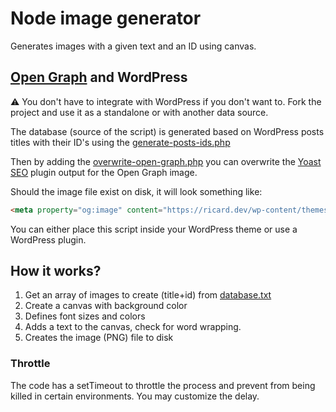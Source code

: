 # Node image generator

Generates images with a given text and an ID using canvas.

## [Open Graph](https://ogp.me/) and WordPress

⚠️ You don't have to integrate with WordPress if you don't want to. Fork the project and use it as a standalone or with another data source.

The database (source of the script) is generated based on WordPress posts titles with their ID's using the [generate-posts-ids.php](generate-posts-ids.php)

Then by adding the [overwrite-open-graph.php](overwrite-open-graph.php) you can overwrite the [Yoast SEO](https://wordpress.org/plugins/wordpress-seo/) plugin output for the Open Graph image.

Should the image file exist on disk, it will look something like:

```html
<meta property="og:image" content="https://ricard.dev/wp-content/themes/ricks-code/image-generator/images/9105.png" />
```

You can either place this script inside your WordPress theme or use a WordPress plugin.

## How it works?

1. Get an array of images to create (title+id) from [database.txt](database.txt)
2. Create a canvas with background color
3. Defines font sizes and colors
4. Adds a text to the canvas, check for word wrapping.
5. Creates the image (PNG) file to disk

### Throttle

The code has a setTimeout to throttle the process and prevent from being killed in certain environments. You may customize the delay.